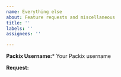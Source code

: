```yaml
---
name: Everything else
about: Feature requests and miscellaneous
title: ''
labels: ''
assignees: ''

---
```


**Packix Username:***
Your Packix username

**Request:**
